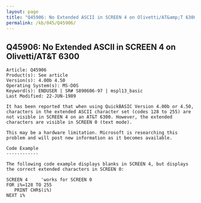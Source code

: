 ```yaml
---
layout: page
title: "Q45906: No Extended ASCII in SCREEN 4 on Olivetti/AT&amp;T 6300"
permalink: /kb/045/Q45906/
---
```


## Q45906: No Extended ASCII in SCREEN 4 on Olivetti/AT&amp;T 6300

	Article: Q45906
	Product(s): See article
	Version(s): 4.00b 4.50
	Operating System(s): MS-DOS
	Keyword(s): ENDUSER | SR# S890606-97 | mspl13_basic
	Last Modified: 22-JUN-1989
	
	It has been reported that when using QuickBASIC Version 4.00b or 4.50,
	characters in the extended ASCII character set (codes 128 to 255) are
	not visible in SCREEN 4 on an AT&T 6300. However, the extended
	characters are visible in SCREEN 0 (text mode).
	
	This may be a hardware limitation. Microsoft is researching this
	problem and will post new information as it becomes available.
	
	Code Example
	------------
	
	The following code example displays blanks in SCREEN 4, but displays
	the correct extended characters in SCREEN 0:
	
	SCREEN 4     'works for SCREEN 0
	FOR i%=128 TO 255
	   PRINT CHR$(i%)
	NEXT i%
